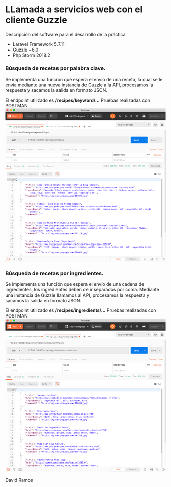 # LLamada a servicios web con el cliente Guzzle

Descripción del software para el desarrollo de la práctica

  - Laravel Framework 5.7.11
  - Guzzle ~6.0
  - Php Storm 2018.2

### Búsqueda de recetas por palabra clave.

Se implementa una función que espera el envío de una receta, la cual se le envía mediante una nueva instancia de Guzzle a la API, procesamos la respuesta y sacamos la salida en formato JSON.

El endpoint utilizado es  **/recipes/keyword/...**
Pruebas realizadas con POSTMAN 
![alt text](https://raw.githubusercontent.com/dramosbarajas/O2O/master/readme/img/Keyword.png)

### Búsqueda de recetas por ingredientes.

Se implementa una función que espera el envío de una cadena de ingredientes, los ingredientes deben de ir separados por coma. Mediante una instancia de Guzzle llamamos al API, procesamos la respuesta y sacamos la salida en formato JSON.

El endpoint utilizado es  **/recipes/ingredients/...**
Pruebas realizadas con POSTMAN 
![alt text](https://raw.githubusercontent.com/dramosbarajas/O2O/master/readme/img/Ingredients.png)
  
 David Ramos
